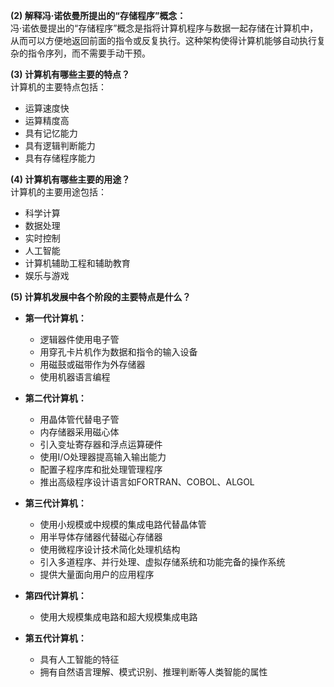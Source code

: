 **(2) 解释冯·诺依曼所提出的“存储程序”概念：**  
冯·诺依曼提出的“存储程序”概念是指将计算机程序与数据一起存储在计算机中，从而可以方便地返回前面的指令或反复执行。这种架构使得计算机能够自动执行复杂的指令序列，而不需要手动干预。

**(3) 计算机有哪些主要的特点？**  
计算机的主要特点包括：  

- 运算速度快  
- 运算精度高  
- 具有记忆能力  
- 具有逻辑判断能力  
- 具有存储程序能力

**(4) 计算机有哪些主要的用途？**  
计算机的主要用途包括：  

- 科学计算  
- 数据处理  
- 实时控制  
- 人工智能  
- 计算机辅助工程和辅助教育  
- 娱乐与游戏

**(5) 计算机发展中各个阶段的主要特点是什么？**

- **第一代计算机：**  
  - 逻辑器件使用电子管  
  - 用穿孔卡片机作为数据和指令的输入设备  
  - 用磁鼓或磁带作为外存储器  
  - 使用机器语言编程

- **第二代计算机：**  
  - 用晶体管代替电子管  
  - 内存储器采用磁心体  
  - 引入变址寄存器和浮点运算硬件  
  - 使用I/O处理器提高输入输出能力  
  - 配置子程序库和批处理管理程序  
  - 推出高级程序设计语言如FORTRAN、COBOL、ALGOL

- **第三代计算机：**  
  - 使用小规模或中规模的集成电路代替晶体管  
  - 用半导体存储器代替磁心存储器  
  - 使用微程序设计技术简化处理机结构  
  - 引入多道程序、并行处理、虚拟存储系统和功能完备的操作系统  
  - 提供大量面向用户的应用程序

- **第四代计算机：**  
  - 使用大规模集成电路和超大规模集成电路

- **第五代计算机：**  
  - 具有人工智能的特征  
  - 拥有自然语言理解、模式识别、推理判断等人类智能的属性
